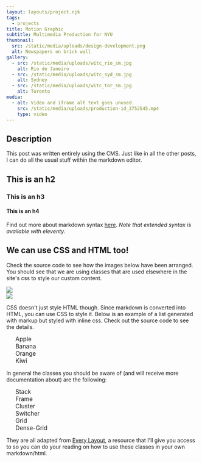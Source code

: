 ```yaml
---
layout: layouts/project.njk
tags:
  - projects
title: Motion Graphic
subtitle: Multimedia Production for NYU
thumbnail:
  src: /static/media/uploads/design-development.png
  alt: Newspapers on brick wall
gallery:
  - src: /static/media/uploads/witc_rio_sm.jpg
    alt: Rio de Janeiro
  - src: /static/media/uploads/witc_syd_sm.jpg
    alt: Sydney
  - src: /static/media/uploads/witc_tor_sm.jpg
    alt: Toronto
media:
  - alt: Video and iframe alt text goes unused.
    src: /static/media/uploads/production-id_3752545.mp4
    type: video
---
```

## Description

This post was written entirely using the CMS. Just like in all the other posts, I can do all the usual stuff within the markdown editor.
## This is an h2
### This is an h3
#### This is an h4

Find out more about markdown syntax [here](https://www.markdownguide.org/cheat-sheet/). _Note that extended syntax is available with eleventy._

## We can use CSS and HTML too!

Check the source code to see how the images below have been arranged. You should see that we are using classes that are used elsewhere in the site's css to style our custom content.

<div class="switcher">
    <div class="wrapper">
        <div class="frame"><img src="https://picsum.photos/1200/800"></div>
        <div class="frame"><img src="https://picsum.photos/700/500"></div>
    </div>
</div>

CSS doesn't just style HTML though. Since markdown is converted into HTML, you can use CSS to style it. Below is an example of a list generated with markup but styled with inline css. Check out the source code to see the details.

<style>
    ul {
        list-style: none;

    }

    ul > li {
        font-size: calc(1em * 1.1);
    }
</style>

- Apple
- Banana
- Orange
- Kiwi

In general the classes you should be aware of (and will receive more documentation about) are the following:
- Stack
- Frame
- Cluster
- Switcher
- Grid
- Dense-Grid

They are all adapted from [Every Layout](https://every-layout.dev/), a resource that I'll give you access to so you can do your reading on how to use these classes in your own markdown/html.
